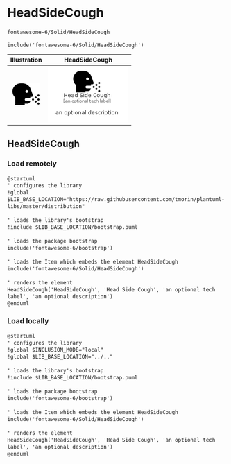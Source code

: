 # HeadSideCough


```text
fontawesome-6/Solid/HeadSideCough
```

```text
include('fontawesome-6/Solid/HeadSideCough')
```



| Illustration | HeadSideCough |
| :---: | :---: |
| ![illustration for Illustration](../../fontawesome-6/Solid/HeadSideCough.png) | ![illustration for HeadSideCough](../../fontawesome-6/Solid/HeadSideCough.Local.png) |




## HeadSideCough

### Load remotely
```plantuml
@startuml
' configures the library
!global $LIB_BASE_LOCATION="https://raw.githubusercontent.com/tmorin/plantuml-libs/master/distribution"

' loads the library's bootstrap
!include $LIB_BASE_LOCATION/bootstrap.puml

' loads the package bootstrap
include('fontawesome-6/bootstrap')

' loads the Item which embeds the element HeadSideCough
include('fontawesome-6/Solid/HeadSideCough')

' renders the element
HeadSideCough('HeadSideCough', 'Head Side Cough', 'an optional tech label', 'an optional description')
@enduml
```

### Load locally
```plantuml
@startuml
' configures the library
!global $INCLUSION_MODE="local"
!global $LIB_BASE_LOCATION="../.."

' loads the library's bootstrap
!include $LIB_BASE_LOCATION/bootstrap.puml

' loads the package bootstrap
include('fontawesome-6/bootstrap')

' loads the Item which embeds the element HeadSideCough
include('fontawesome-6/Solid/HeadSideCough')

' renders the element
HeadSideCough('HeadSideCough', 'Head Side Cough', 'an optional tech label', 'an optional description')
@enduml
```

